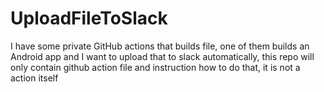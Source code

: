 # UploadFileToSlack
I have some private GitHub actions that builds file, one of them builds an Android app and I want to upload that to slack automatically, this repo will only contain github action file and instruction how to do that, it is not a action itself

